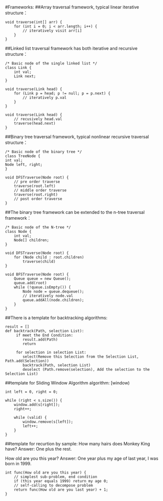#Frameworks:
##Array traversal framework, typical linear iterative structure：
```
void traverse(int[] arr) {
    for (int i = 0; i < arr.length; i++) {
        // iteratively visit arr[i]
    }
}
```
##Linked list traversal framework has both iterative and recursive structure：
```
/* Basic node of the single linked list */
class Link {
    int val;
    Link next;
}

void traverse(Link head) {
    for (Link p = head; p != null; p = p.next) {
        // iteratively p.val
    }
}

void traverse(Link head) {
    // recusively head.val
    traverse(head.next)
}
```
##Binary tree traversal framework, typical nonlinear recursive traversal structure：
```
/* Basic node of the binary tree */
class TreeNode {
int val;
Node left, right;
}

void DFSTraverse(Node root) {
    // pre order traverse
    traverse(root.left)
    // middle order traverse
    traverse(root.right)
    // post order traverse
}
```
##The binary tree framework can be extended to the n-tree traversal framework：
```
/* Basic node of the N-tree */
class Node {
    int val;
    Node[] children;
}

void DFSTraverse(Node root) {
    for (Node child : root.children)
        traverse(child)
}

void BFSTraverse(Node root) {
    Queue queue = new Queue();
    queue.add(root)
    while (!queue.isEmpty()) {
        Node node = queue.dequeue();
        // iteratively node.val
        queue.addAll(node.children);
    }
}
```

##There is a template for backtracking algorithms:
```
result = []
def backtrack(Path, selection List):
     if meet the End Condition:       
        result.add(Path)
        return

     for selection in selection List:
        select(Remove this Selection from the Selection List, Path.add(Selection))
        backtrack(Path, selection List)
        deselect (Path.remove(selection), Add the selection to the Selection List)
```


##template for Sliding Window Algorithm algorithm:
[window)
```
int left = 0, right = 0;

while (right < s.size()) {
    window.add(s[right]);
    right++;

    while (valid) {
        window.remove(s[left]);
        left++;
    }
}
```

##template for recurtion by sample:
How many hairs does Monkey King have? Answer: One plus the rest.

How old are you this year? Answer: One year plus my age of last year, I was born in 1999.
```
int func(How old are you this year) {
    // simplest sub-problem, end condition
    if (this year equals 1999) return my age 0;
    // self-calling to decompose problem
    return func(How old are you last year) + 1;   
}
```